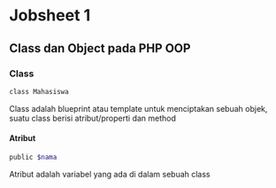 # Jobsheet 1
## Class dan Object pada PHP OOP
### Class
```sh
class Mahasiswa
```
Class adalah blueprint atau template untuk menciptakan sebuah objek, suatu class berisi atribut/properti dan method
#### Atribut
```sh
public $nama
```
Atribut adalah variabel yang ada di dalam sebuah class
